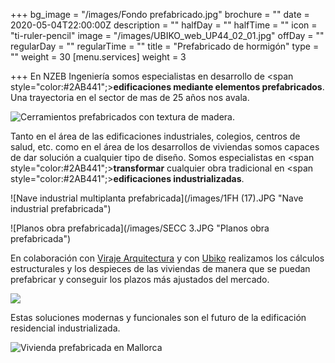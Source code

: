 +++
bg_image = "/images/Fondo prefabricado.jpg"
brochure = ""
date = 2020-05-04T22:00:00Z
description = ""
halfDay = ""
halfTime = ""
icon = "ti-ruler-pencil"
image = "/images/UBIKO_web_UP44_02_01.jpg"
offDay = ""
regularDay = ""
regularTime = ""
title = "Prefabricado de hormigón"
type = ""
weight = 30
[menu.services]
weight = 3

+++
En NZEB Ingeniería somos especialistas en desarrollo de <span style="color:#2AB441";>**edificaciones mediante elementos prefabricados**.</span> Una trayectoria en el sector de mas de 25 años nos avala.

![Cerramientos prefabricados con textura de madera.](/images/9.jpg "Cerramientos prefabricados texturados")

Tanto en el área de las edificaciones industriales, colegios, centros de salud, etc. como en el área de los desarrollos de viviendas somos capaces de dar solución a cualquier tipo de diseño. Somos especialistas en <span style="color:#2AB441";>**transformar** </span>cualquier obra tradicional en <span style="color:#2AB441";>**edificaciones industrializadas**.</span>

![Nave industrial multiplanta prefabricada](/images/1FH (17).JPG "Nave industrial prefabricada")

![Planos obra prefabricada](/images/SECC 3.JPG "Planos obra prefabricada")

En colaboración con [Viraje Arquitectura](https://viraje.es/ "Viraje Arquitectura")  y con [Ubiko](https://www.ubiko.es/ "Ubiko") realizamos los cálculos estructurales y los despieces de las viviendas de manera que se puedan prefabricar y conseguir los plazos más ajustados del mercado.

![](/images/UBIKO_web_UP44_12.jpg)

Estas soluciones modernas y funcionales son el futuro de la edificación residencial industrializada.

![Vivienda prefabricada en Mallorca](/images/UBIKO_web_UP44_14.jpg "Vivienda prefabricada.")